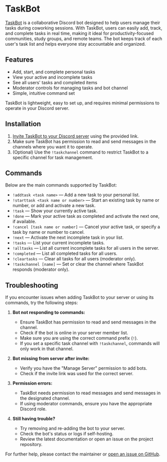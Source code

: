 
# TaskBot

[TaskBot](https://github.com/spacemonkeyJT/TaskBot) is a collaborative Discord bot designed to help users manage their tasks during coworking sessions. With TaskBot, users can easily add, track, and complete tasks in real time, making it ideal for productivity-focused communities, study groups, and remote teams. The bot keeps track of each user's task list and helps everyone stay accountable and organized.

## Features

- Add, start, and complete personal tasks
- View your active and incomplete tasks
- See all users' tasks and completed items
- Moderator controls for managing tasks and bot channel
- Simple, intuitive command set

TaskBot is lightweight, easy to set up, and requires minimal permissions to operate in your Discord server.


## Installation

1. [Invite TaskBot to your Discord server](https://discord.com/oauth2/authorize?client_id=1315235406345928774) using the provided link.
2. Make sure TaskBot has permission to read and send messages in the channels where you want it to operate.
3. (Optional) Use the `!taskchannel` command to restrict TaskBot to a specific channel for task management.


## Commands

Below are the main commands supported by TaskBot:

- `!addtask <task name>` — Add a new task to your personal list.
- `!starttask <task name or number>` — Start an existing task by name or number, or add and activate a new task.
- `!task` — Show your currently active task.
- `!done` — Mark your active task as completed and activate the next one, if available.
- `!cancel [task name or number]` — Cancel your active task, or specify a task by name or number to cancel.
- `!next` — Activate the next incomplete task in your list.
- `!tasks` — List your current incomplete tasks.
- `!alltasks` — List all current incomplete tasks for all users in the server.
- `!completed` — List all completed tasks for all users.
- `!cleartasks` — Clear all tasks for all users (moderator only).
- `!taskchannel [name]` — Set or clear the channel where TaskBot responds (moderator only).

## Troubleshooting

If you encounter issues when adding TaskBot to your server or using its commands, try the following steps:

1. **Bot not responding to commands:**

	- Ensure TaskBot has permission to read and send messages in the channel.
	- Check if the bot is online in your server member list.
	- Make sure you are using the correct command prefix (`!`).
	- If you set a specific task channel with `!taskchannel`, commands will only work in that channel.

2. **Bot missing from server after invite:**

	- Verify you have the "Manage Server" permission to add bots.
	- Check if the invite link was used for the correct server.

3. **Permission errors:**

	- TaskBot needs permission to read messages and send messages in the designated channel.
	- If using moderator commands, ensure you have the appropriate Discord role.

4. **Still having trouble?**

	- Try removing and re-adding the bot to your server.
	- Check the bot's status or logs if self-hosting.
	- Review the latest documentation or open an issue on the project repository.

For further help, please contact the maintainer or [open an issue on GitHub](https://github.com/spacemonkeyJT/TaskBot/issues).
